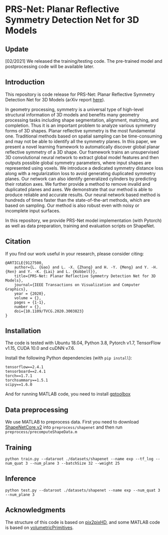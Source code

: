 # PRS-Net: Planar Reflective Symmetry Detection Net for 3D Models

## Update
[02/2021] We released the training/testing code. The pre-trained model and postprocessing code will be available later.

## Introduction
This repository is code release for PRS-Net: Planar Reflective Symmetry Detection Net for 3D Models (arXiv report [here](https://arxiv.org/pdf/1910.06511.pdf)).

In geometry processing, symmetry is a universal type of high-level structural information of 3D models and benefits many geometry processing tasks including shape segmentation, alignment, matching, and completion. Thus it is an important problem to analyze various symmetry forms of 3D shapes. Planar reflective symmetry is the most fundamental one. Traditional methods based on spatial sampling can be time-consuming and may not be able to identify all the symmetry planes. In this paper, we present a novel learning framework to automatically discover global planar reflective symmetry of a 3D shape. Our framework trains an unsupervised 3D convolutional neural network to extract global model features and then outputs possible global symmetry parameters, where input shapes are represented using voxels. We introduce a dedicated symmetry distance loss along with a regularization loss to avoid generating duplicated symmetry planes. Our network can also identify generalized cylinders by predicting their rotation axes. We further provide a method to remove invalid and duplicated planes and axes. We demonstrate that our method is able to produce reliable and accurate results. Our neural network based method is hundreds of times faster than the state-of-the-art methods, which are based on sampling. Our method is also robust even with noisy or incomplete input surfaces.

In this repository, we provide PRS-Net model implementation (with Pytorch) as well as data preparation, training and evaluation scripts on ShapeNet.



## Citation

If you find our work useful in your research, please consider citing:

    @ARTICLE{9127500,
        author={L. {Gao} and L. -X. {Zhang} and H. -Y. {Meng} and Y. -H. {Ren} and Y. -K. {Lai} and L. {Kobbelt}},
        title={PRS-Net: Planar Reflective Symmetry Detection Net for 3D Models},
        journal={IEEE Transactions on Visualization and Computer Graphics},
        year = {2020},
        volume = {},
        pages = {1-1},
        number = {},
        doi={10.1109/TVCG.2020.3003823}
    }

## Installation

The code is tested with Ubuntu 18.04, Python 3.8, Pytorch v1.7, TensorFlow v1.15, CUDA 10.0 and cuDNN v7.6.

Install the following Python dependencies (with `pip install`):
    
    tensorflow==2.4.1
    tensorboard==2.4.1
    torch==1.7.1
    torchsummary==1.5.1
    scipy==1.6.0

And for running MATLAB code, you need to install [gptoolbox](https://github.com/alecjacobson/gptoolbox)


## Data preprocessing
We use MATLAB to preprocess data. First you need to download [ShapeNetCore.v2](http://shapenet.cs.stanford.edu/shapenet/obj-zip/ShapeNetCore.v2/) into `preprocess/shapenet` and then run `preprocess/precomputeShapeData.m`
## Training
    python train.py --dataroot ./datasets/shapenet --name exp --tf_log --num_quat 3 --num_plane 3 --batchSize 32 --weight 25
## Inference

    python test.py --dataroot ./datasets/shapenet --name exp --num_quat 3 --num_plane 3

## Acknowledgments
The structure of this code is based on [pix2pixHD](https://github.com/NVIDIA/pix2pixHD), and some MATLAB code is based on [volumetricPrimitives](https://github.com/shubhtuls/volumetricPrimitives).

